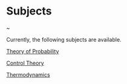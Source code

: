 # Subjects

~

Currently, the following subjects are available.

[Theory of Probability](subjects/probability)

[Control Theory](subjects/control-theory)

[Thermodynamics](subjects/thermodynamics)